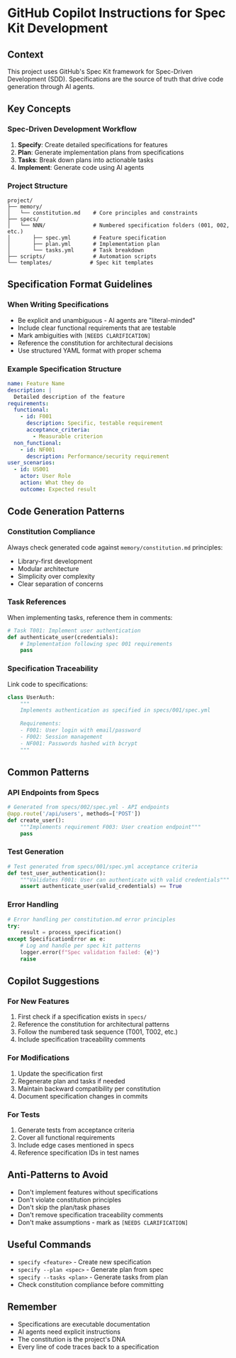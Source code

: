 # GitHub Copilot Instructions for Spec Kit Development

## Context
This project uses GitHub's Spec Kit framework for Spec-Driven Development (SDD). Specifications are the source of truth that drive code generation through AI agents.

## Key Concepts

### Spec-Driven Development Workflow
1. **Specify**: Create detailed specifications for features
2. **Plan**: Generate implementation plans from specifications
3. **Tasks**: Break down plans into actionable tasks
4. **Implement**: Generate code using AI agents

### Project Structure
```
project/
├── memory/
│   └── constitution.md    # Core principles and constraints
├── specs/
│   └── NNN/               # Numbered specification folders (001, 002, etc.)
│       ├── spec.yml       # Feature specification
│       ├── plan.yml       # Implementation plan
│       └── tasks.yml      # Task breakdown
├── scripts/               # Automation scripts
└── templates/            # Spec kit templates
```

## Specification Format Guidelines

### When Writing Specifications
- Be explicit and unambiguous - AI agents are "literal-minded"
- Include clear functional requirements that are testable
- Mark ambiguities with `[NEEDS CLARIFICATION]`
- Reference the constitution for architectural decisions
- Use structured YAML format with proper schema

### Example Specification Structure
```yaml
name: Feature Name
description: |
  Detailed description of the feature
requirements:
  functional:
    - id: F001
      description: Specific, testable requirement
      acceptance_criteria:
        - Measurable criterion
  non_functional:
    - id: NF001
      description: Performance/security requirement
user_scenarios:
  - id: US001
    actor: User Role
    action: What they do
    outcome: Expected result
```

## Code Generation Patterns

### Constitution Compliance
Always check generated code against `memory/constitution.md` principles:
- Library-first development
- Modular architecture
- Simplicity over complexity
- Clear separation of concerns

### Task References
When implementing tasks, reference them in comments:
```python
# Task T001: Implement user authentication
def authenticate_user(credentials):
    # Implementation following spec 001 requirements
    pass
```

### Specification Traceability
Link code to specifications:
```python
class UserAuth:
    """
    Implements authentication as specified in specs/001/spec.yml
    
    Requirements:
    - F001: User login with email/password
    - F002: Session management
    - NF001: Passwords hashed with bcrypt
    """
```

## Common Patterns

### API Endpoints from Specs
```python
# Generated from specs/002/spec.yml - API endpoints
@app.route('/api/users', methods=['POST'])
def create_user():
    """Implements requirement F003: User creation endpoint"""
    pass
```

### Test Generation
```python
# Test generated from specs/001/spec.yml acceptance criteria
def test_user_authentication():
    """Validates F001: User can authenticate with valid credentials"""
    assert authenticate_user(valid_credentials) == True
```

### Error Handling
```python
# Error handling per constitution.md error principles
try:
    result = process_specification()
except SpecificationError as e:
    # Log and handle per spec kit patterns
    logger.error(f"Spec validation failed: {e}")
    raise
```

## Copilot Suggestions

### For New Features
1. First check if a specification exists in `specs/`
2. Reference the constitution for architectural patterns
3. Follow the numbered task sequence (T001, T002, etc.)
4. Include specification traceability comments

### For Modifications
1. Update the specification first
2. Regenerate plan and tasks if needed
3. Maintain backward compatibility per constitution
4. Document specification changes in commits

### For Tests
1. Generate tests from acceptance criteria
2. Cover all functional requirements
3. Include edge cases mentioned in specs
4. Reference specification IDs in test names

## Anti-Patterns to Avoid
- Don't implement features without specifications
- Don't violate constitution principles
- Don't skip the plan/task phases
- Don't remove specification traceability comments
- Don't make assumptions - mark as `[NEEDS CLARIFICATION]`

## Useful Commands
- `specify <feature>` - Create new specification
- `specify --plan <spec>` - Generate plan from spec
- `specify --tasks <plan>` - Generate tasks from plan
- Check constitution compliance before committing

## Remember
- Specifications are executable documentation
- AI agents need explicit instructions
- The constitution is the project's DNA
- Every line of code traces back to a specification
